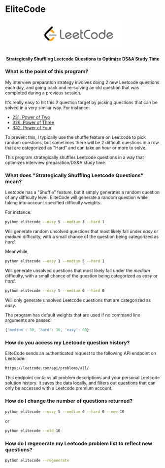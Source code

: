 # EliteCode
<p align="center">
  <img src="static/leetcode.png" width="250"/>
<h4 align="center">Strategically Shuffling Leetcode Questions to Optimize DS&A Study Time</h4>
</p>

### What is the point of this program?

My interview preparation strategy involves doing 2 new Leetcode questions each day, and going back and re-solving an old question that was completed during a previous session.  

It's really easy to hit this 2 question target by picking questions that can be solved in a very similar way.  For instance:

- [231. Power of Two](https://leetcode.com/problems/power-of-two/)
- [326. Power of Three](https://leetcode.com/problems/power-of-three/)
- [342. Power of Four](https://leetcode.com/problems/power-of-four/)

To prevent this, I typically use the shuffle feature on Leetcode to pick random questions, but sometimes there will be 2 difficult questions in a row that are categorized as "Hard" and can take an hour or more to solve.

This program strategically shuffles Leetcode questions in a way that optimizes interview preparation/DS&A study time.

### What does "Strategically Shuffling Leetcode Questions" mean?

Leetcode has a "Shuffle" feature, but it simply generates a random question of any difficulty level.  EliteCode will generate a random question while taking into account specified difficulty weights.

For instance:

```bash
python elitecode --easy 5 --medium 3 --hard 1
```

Will generate random unsolved questions that most likely fall under *easy* or *medium* difficulty, with a small chance of the question being categorized as *hard*.

Meanwhile,

```bash
python elitecode --easy 1 --medium 5 --hard 1
```

Will generate unsolved questions that most likely fall under the *medium* difficulty, with a small chance of the question being categorized as *easy* or *hard*.

```bash
python elitecode --easy 5 --medium 0 --hard 0
```

Will only generate unsolved Leetcode questions that are categorized as *easy*.

The program has default weights that are used if no command line arguments are passed:

```javascript
{'medium': 30, 'hard': 10, 'easy': 60}
```

### How do you access my Leetcode question history?

EliteCode sends an authenticated request to the following API endpoint on Leetcode:

```bash
https://leetcode.com/api/problems/all/
```

This endpoint contains all problem descriptions and your personal Leetcode solution history.  It saves the data locally, and filters out questions that can only be accessed with a Leetcode premium account.

### How do I change the number of questions returned?

```bash
python elitecode --easy 5 --medium 0 --hard 0 --new 10
```

or

```bash
python elitecode --old 10
```

### How do I regenerate my Leetcode problem list to reflect new questions?

```bash
python elitecode --regenerate
```
